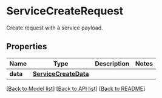 # ServiceCreateRequest

Create request with a service payload.
## Properties
Name | Type | Description | Notes
------------ | ------------- | ------------- | -------------
**data** | [**ServiceCreateData**](ServiceCreateData.md) |  | 

[[Back to Model list]](README.md#documentation-for-models) [[Back to API list]](README.md#documentation-for-api-endpoints) [[Back to README]](README.md)


